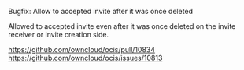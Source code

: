 Bugfix: Allow to accepted invite after it was once deleted

Allowed to accepted invite even after it was once deleted on the invite receiver or invite creation side.

https://github.com/owncloud/ocis/pull/10834
https://github.com/owncloud/ocis/issues/10813
